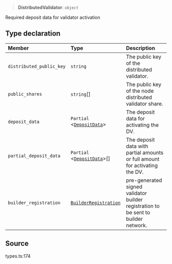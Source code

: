 > **DistributedValidator**: `object`

Required deposit data for validator activation

## Type declaration

| Member | Type | Description |
| :------ | :------ | :------ |
| `distributed_public_key` | `string` | The public key of the distributed validator. |
| `public_shares` | `string`[] | The public key of the node distributed validator share. |
| `deposit_data` | `Partial` \<[`DepositData`](DepositData.md)\> | The deposit data for activating the DV. |
| `partial_deposit_data` | `Partial` \<[`DepositData`](DepositData.md)\>[] | The deposit data with partial amounts or full amount for activating the DV. |
| `builder_registration` | [`BuilderRegistration`](BuilderRegistration.md) | pre-generated signed validator builder registration to be sent to builder network. |

## Source

types.ts:174
